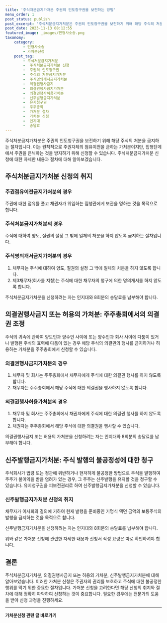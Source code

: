 ```yaml
---
title: '주식처분금지가처분 주권의 인도청구권을 보전하는 방법'
menu_order: 1
post_status: publish
post_excerpt: '주식처분금지가처분은 주권의 인도청구권을 보전하기 위해 해당 주식의 처분을 금지하는 절차입니다. 이는 원칙적으로 주권자체의 점유이전을 금하는 가처분이지만, 집행단계에서 주권을 은닉하는 것을 방지하기 위해 신청할 수 있습니다. 주식처분금지가처분 신청에 대한 자세한 내용과 절차에 대해 알아보겠습니다.'
post_date: 2023-11-13 08:12:55
featured_image: _images/민형사소송.png
taxonomy:
    category:
        - 민형사소송
        - 가처분신청
    post_tag:
        - 주식처분금지가처분
        -  주식처분금지가처분 신청
        -  주권의 인도청구권
        -  주식의 처분금지가처분
        -  주식명의개서금지가처분
        -  의결권행사금지
        -  의결권행사금지가처분
        -  의결권행사허용가처분
        -  신주발행금지가처분
        -  유지청구권
        -  주주총회
        -  가처분 절차
        -  가처분 신청
        -  인지대
        -  송달료
---
```



주식처분금지가처분은 주권의 인도청구권을 보전하기 위해 해당 주식의 처분을 금지하는 절차입니다. 이는 원칙적으로 주권자체의 점유이전을 금하는 가처분이지만, 집행단계에서 주권을 은닉하는 것을 방지하기 위해 신청할 수 있습니다. 주식처분금지가처분 신청에 대한 자세한 내용과 절차에 대해 알아보겠습니다.

## 주식처분금지가처분 신청의 취지

### 주권점유이전금지가처분의 경우

주권에 대한 점유를 풀고 채권자가 위임하는 집행관에게 보관을 명하는 것을 목적으로 합니다.

### 주식처분금지가처분의 경우

주식에 대하여 양도, 질권의 설정 그 밖에 일체의 처분을 하지 않도록 금지하는 절차입니다.

### 주식명의개서금지가처분의 경우

1. 채무자는 주식에 대하여 양도, 질권의 설정 그 밖에 일체의 처분을 하지 않도록 합니다.
2. 제3채무자(회사를 지칭)는 주식에 대한 채무자의 청구에 의한 명의개서를 하지 않도록 합니다.

주식처분금지가처분을 신청하려는 자는 인지대와 8회분의 송달료를 납부해야 합니다.

## 의결권행사금지 또는 허용의 가처분: 주주총회에서의 의결권 조정

주식의 귀속에 관하여 양도인과 양수인 사이에 또는 양수인과 회사 사이에 다툼이 있거나 발행된 주식의 효력에 다툼이 있는 경우 해당 주식의 의결권의 행사를 금지하거나 허용하는 가처분을 주주총회에서 신청할 수 있습니다.

### 의결권행사금지가처분의 경우

1. 채무자 및 회사는 주주총회에서 채무자에게 주식에 대한 의결권 행사를 하지 않도록 합니다.
2. 채무자는 주주총회에서 해당 주식에 대한 의결권을 행사하지 않도록 합니다.

### 의결권행사허용가처분의 경우

1. 채무자 및 회사는 주주총회에서 채권자에게 주식에 대한 의결권 행사를 하지 않도록 합니다.
2. 채권자는 주주총회에서 해당 주식에 대한 의결권을 행사할 수 있습니다.

의결권행사금지 또는 허용의 가처분을 신청하려는 자는 인지대와 8회분의 송달료를 납부해야 합니다.

## 신주발행금지가처분: 주식 발행의 불공정성에 대한 청구

주식회사가 법령 또는 정관에 위반하거나 현저하게 불공정한 방법으로 주식을 발행하여 주주가 불이익을 받을 염려가 있는 경우, 그 주주는 신주발행을 유지할 것을 청구할 수 있습니다. 유지청구권을 피보전권리로 하여 신주발행금지가처분을 신청할 수 있습니다.

### 신주발행금지가처분 신청의 취지

채무자가 이사회의 결의에 기하여 현재 발행을 준비중인 기명식 액면 금액의 보통주식의 발행을 금지하는 것을 목적으로 합니다.

신주발행금지가처분을 신청하려는 자는 인지대와 8회분의 송달료를 납부해야 합니다.

위와 같은 가처분 신청에 관련한 자세한 내용과 신청서 작성 요령은 따로 확인하셔야 합니다.

## 결론

주식처분금지가처분, 의결권행사금지 또는 허용의 가처분, 신주발행금지가처분에 대해 알아보았습니다. 이러한 가처분 신청은 주권자의 권리를 보호하고 주식에 대한 불공정한 행위를 막기 위한 중요한 절차입니다. 가처분 신청을 고려한다면 해당 신청의 취지와 절차에 대해 정확히 파악하여 신청하는 것이 중요합니다. 필요한 경우에는 전문가의 도움을 받아 신청 과정을 진행하세요.
<!-- wp:separator -->
<hr class="wp-block-separator has-alpha-channel-opacity"/>
<!-- /wp:separator -->

<!-- wp:group {"backgroundColor":"base","layout":{"type":"constrained"}} -->
<div class="wp-block-group has-base-background-color has-background"><!-- wp:paragraph {"align":"center","fontSize":"medium"} -->
<p class="has-text-align-center has-large-font-size"><strong>가처분신청 관련 글 바로가기</strong></p>
<!-- /wp:paragraph -->


<!-- wp:latest-posts
{"categories":[{"id":14597,"count":19,"description":"","link":"https://uknowlaw.com/category/%ea%b0%80%ec%b2%98%eb%b6%84%ec%8b%a0%ec%b2%ad/","name":"가처분신청","slug":"가처분신청","taxonomy":"category","parent":0,"meta":[],"_links":{"self":[{"href":"https://uknowlaw.com/wp-json/wp/v2/categories/14597"}],"collection":[{"href":"https://uknowlaw.com/wp-json/wp/v2/categories"}],"about":[{"href":"https://uknowlaw.com/wp-json/wp/v2/taxonomies/category"}],"wp:post_type":[{"href":"https://uknowlaw.com/wp-json/wp/v2/posts?categories=14597"}],"curies":[{"name":"wp","href":"https://api.w.org/{rel}","templated":true}]}}],"postsToShow":100,"excerptLength":28,"postLayout":"grid","columns":2,"featuredImageAlign":"left","featuredImageSizeSlug":"large","fontSize":"small"} /--></div>
<!-- /wp:group -->